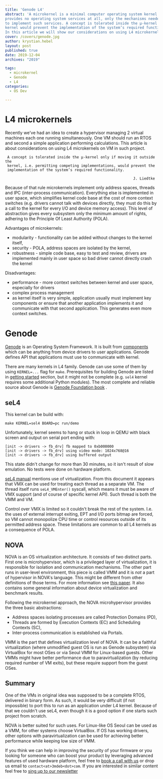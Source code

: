 ```yaml
---
title: 'Genode L4'
abstract: 'A microkernel is a minimal computer operating system kernel which
provides no operating system services at all, only the mechanisms needed
to implement such services. A concept is tolerated inside the μ-kernel only if moving it outside the
kernel would prevent the implementation of the system’s required functionality.
In this article we will show our considerations on using L4 microkernels on VM.'
cover: /covers/genode.jpg
author: krystian.hebel
layout: post
published: true
date: 2019-12-04
archives: "2019"

tags:
  - microkernel
  - Genode
  - L4
categories:
  - OS Dev

---
```


L4 microkernels
===============

Recently we've had an idea to create a hypervisor managing 2 virtual machines
each one running simultaneously. One VM should run an RTOS and second a simple
application performing calculations. This article is about considerations on
using L4 microkernels on VM in such project.

```
 A concept is tolerated inside the μ-kernel only if moving it outside the
 kernel, i.e. permitting competing implementations, would prevent the
 implementation of the system’s required functionality.

                                                           J. Liedtke    
```

Because of that rule microkernels implement only address spaces, threads and IPC
(inter-process communication). Everything else is implemented in user space,
which simplifies kernel code base at the cost of more context switches (e.g.
drivers cannot talk with devices directly, they must do this by a call to the
kernel for every I/O and device memory access). This level of abstraction gives
every subsystem only the minimum amount of rights, adhering to the Principle Of
Least Authority (POLA).

Advantages of microkernels:

* modularity - functionality can be added without changes to the kernel itself,
* security - POLA, address spaces are isolated by the kernel,
* robustness - simple code base, easy to test and review, drivers are
  implemented mainly in user space so bad driver cannot directly crash the
  kernel

Disadvantages:

* performance - more context switches between kernel and user space, especially
for drivers
* complex process management
* as kernel itself is very simple, application usually must implement key
  components or ensure that another application implements it and communicate
  with that second application. This generates even more context switches.

Genode
======

[Genode](https://genode.org/) is an Operating System Framework. It is built from
[components](https://genode.org/documentation/components) which can be anything
from device drivers to user applications. Genode defines API that applications
must use to communicate with kernel.

There are many kernels in L4 family. Genode can use some of them by using
`KERNEL=...` flag for `make`. Prerequisites for building Genode are listed in
[getting started](https://genode.org/documentation/developer-resources/getting_started)
section, but it might not be complete (e.g. `sel4` kernel requires some
additional Python modules). The most complete and reliable source about Genode
is [Genode Foundation book](https://genode.org/documentation/genode-foundations/index)
.

seL4
----

This kernel can be build with:

```
make KERNEL=sel4 BOARD=pc run/demo
```

Unfortunately, kernel seems to hang or stuck in loop in QEMU with black screen
and output on serial port ending with:

```
[init -> drivers -> fb_drv] fb mapped to 0xb000000
[init -> drivers -> fb_drv] using video mode: 1024x768@16
[init -> drivers -> fb_drv] using buffered output
```

This state didn't change for more than 30 minutes, so it isn't result of slow
emulation. No tests were done on hardware platform.

[seL4 manual](https://sel4.systems/Info/Docs/seL4-manual-latest.pdf) mentions
use of virtualization. From this document it appears that VMX can be used for
treating each thread as a separate VM. The thread itself runs `seL4_VMEnter()`
syscall, which means it must be aware of VMX support (and of course of specific
kernel API). Such thread is both the VMM and VM.

Control over VMX is limited so it couldn't break the rest of the system. I.e.
the uses of external interrupt exiting, EPT and I/O ports bitmap are forced, so
VM cannot monopolize CPU time or control resources outside of its permitted
address space. These limitations are common to all L4 kernels as a consequence
of POLA.

NOVA
----

NOVA is an OS virtualization architecture. It consists of two distinct parts.
First one is microhypervisor, which is a privileged layer of virtualization,
it is responsible for isolation and communication mechanisms. The other part
runs in user-level environment, this piece is called VMM and it is *not* a part
of hypervisor in NOVA's language. This might be different from other
definitions of those terms. For more information see [this paper](http://hypervisor.org/eurosys2010.pdf).
It also contains some general information about device virtualization and
benchmark results.

Following the microkernel approach, the NOVA microhypervisor provides the three
basic abstractions:

* Address spaces isolating processes are called Protection Domains (PD),
* Threads are formed by Execution Contexts (EC) and Scheduling Contexts (SC),
* Inter-process communication is established via Portals.

VMM is the part that defines virtualization level of NOVA. It can be a faithful
virtualization (where unmodified guest OS is run as Genode subsystem) via
VirtualBox for most OSes or via Seoul VMM for Linux-based guests. Other VMMs
might have better performance due to paravirtualization (by reducing required
number of VM exits), but these require support from the guest OSes.

## Summary

One of the VMs in original idea was supposed to be a complete RTOS, delivered in
binary form. As such, it would be very difficult (if not impossible) to port this
to run as an application under L4 kernel. Because of that we couldn't use seL4,
even though it is a good option if one starts such project from scratch.

NOVA is better suited for such uses. For Linux-like OS Seoul can be used as a VMM,
for other systems choose VirtualBox. If OS has working drivers, other options with
paravirtualization can be used for achieving better performance while keeping low
size of VMM.

If you think we can help in improving the security of your firmware or you
looking for someone who can boost your product by leveraging advanced features
of used hardware platform, feel free to [book a call with us](https://calendly.com/3mdeb/consulting-remote-meeting)
or drop us email to `contact<at>3mdeb<dot>com`. If you are interested in similar
content feel free to [sing up to our newsletter](http://eepurl.com/gfoekD)
